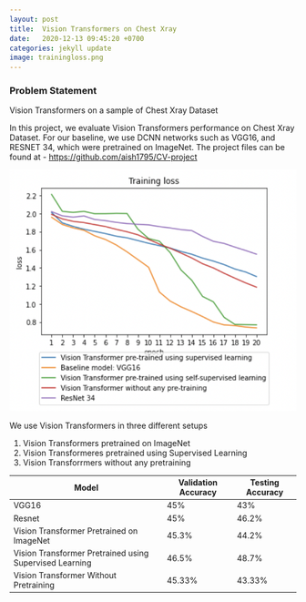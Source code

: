 ```yaml
---
layout: post
title:  Vision Transformers on Chest Xray
date:   2020-12-13 09:45:20 +0700
categories: jekyll update
image: trainingloss.png
---
```


### Problem Statement 
Vision Transformers on a sample of Chest Xray Dataset

In this project, we evaluate Vision Transformers performance on Chest Xray Dataset. For our baseline, we use DCNN networks such as VGG16, and RESNET 34, which were pretrained on ImageNet. The project files can be found at - https://github.com/aish1795/CV-project

![image info](assets/img/vision-transformers/trainingloss.png)

We use Vision Transformers in three different setups
1. Vision Transformers pretrained on ImageNet
2. Vision Transformeres pretrained using Supervised Learning
3. Vision Transforrmers without any pretraining


| Model   | Validation Accuracy | Testing Accuracy |
| --------| --------------------|------------------|
| VGG16   | 45%                 | 43%              |
| Resnet  | 45%                 | 46.2%            |
| Vision Transformer Pretrained on ImageNet | 45.3%     | 44.2%     |
| Vision Transformer Pretrained using Supervised Learning | 46.5%     | 48.7%  |
| Vision Transformer Without Pretraining | 45.33%   | 43.33%|
